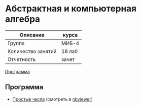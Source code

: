 # Абстрактная и компьютерная алгебра

Описание            | курса
---                 | ---
Группа              | МИБ-4
Количество занятий  | 18 лаб
Отчетность          | зачет

[Программа](#Программа)

## Программа

- [Простые числа](powmod.ipynb) (смотреть в [nbviewer](https://nbviewer.jupyter.org/github/raxal/edu-courses/blob/master/2017-fall/comp-alg/powmod.ipynb))
